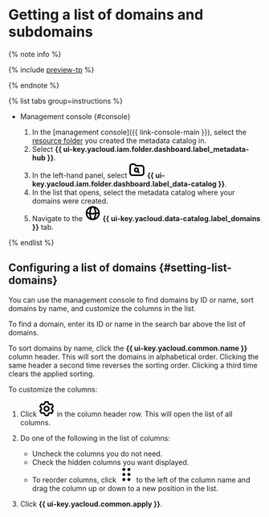 # Getting a list of domains and subdomains

{% note info %}

{% include [preview-tp](../../../_includes/preview-tp.md) %}

{% endnote %}

{% list tabs group=instructions %}

- Management console {#console}

  1. In the [management console]({{ link-console-main }}), select the [resource folder](../../../resource-manager/concepts/resources-hierarchy.md#folder) you created the metadata catalog in.
  1. Select **{{ ui-key.yacloud.iam.folder.dashboard.label_metadata-hub }}**.
  1. In the left-hand panel, select ![image](../../../_assets/console-icons/folder-magnifier.svg) **{{ ui-key.yacloud.iam.folder.dashboard.label_data-catalog }}**.
  1. In the list that opens, select the metadata catalog where your domains were created.
  1. Navigate to the ![image](../../../_assets/console-icons/globe.svg) **{{ ui-key.yacloud.data-catalog.label_domains }}** tab.

{% endlist %}

## Configuring a list of domains {#setting-list-domains}

You can use the management console to find domains by ID or name, sort domains by name, and customize the columns in the list.

To find a domain, enter its ID or name in the search bar above the list of domains.

To sort domains by name, click the **{{ ui-key.yacloud.common.name }}** column header. This will sort the domains in alphabetical order. Clicking the same header a second time reverses the sorting order. Clicking a third time clears the applied sorting.

To customize the columns:

1. Click ![image](../../../_assets/console-icons/gear.svg) in the column header row. This will open the list of all columns.
1. Do one of the following in the list of columns:

    * Uncheck the columns you do not need.
    * Check the hidden columns you want displayed.
    * To reorder columns, click ![image](../../../_assets/console-icons/grip.svg) to the left of the column name and drag the column up or down to a new position in the list.

1. Click **{{ ui-key.yacloud.common.apply }}**.
